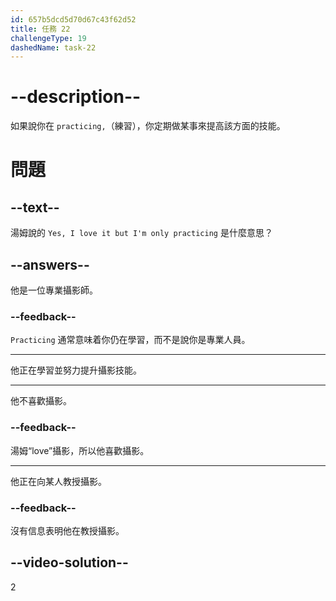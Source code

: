 ```yaml
---
id: 657b5dcd5d70d67c43f62d52
title: 任務 22
challengeType: 19
dashedName: task-22
---
```


# --description--

如果說你在 `practicing,`（練習），你定期做某事來提高該方面的技能。

# 問題

## --text--

湯姆說的 `Yes, I love it but I'm only practicing` 是什麼意思？

## --answers--

他是一位專業攝影師。

### --feedback--

`Practicing` 通常意味着你仍在學習，而不是說你是專業人員。

---

他正在學習並努力提升攝影技能。

---

他不喜歡攝影。

### --feedback--

湯姆“love”攝影，所以他喜歡攝影。

---

他正在向某人教授攝影。

### --feedback--

沒有信息表明他在教授攝影。

## --video-solution--

2

